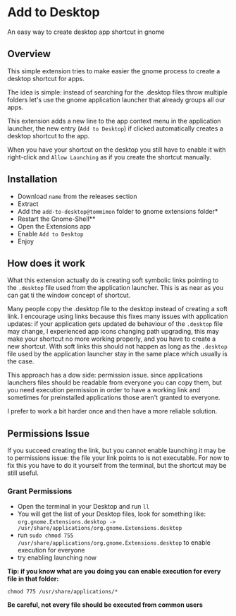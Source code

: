# Add to Desktop
An easy way to create desktop app shortcut in gnome

## Overview
This simple extension tries to make easier the gnome process to create a desktop
shortcut for apps.

The idea is simple: instead of searching for the .desktop files throw multiple
folders let's use the gnome application launcher that already groups all our apps.

This extension adds a new line to the app context menu in the application launcher,
the new entry (`Add to Desktop`) if clicked automatically creates a desktop shortcut
to the app.

When you have your shortcut on the desktop you still have to enable it with
right-click and `Allow Launching` as if you create the shortcut manually.

## Installation
- Download `name` from the releases section
- Extract
- Add the `add-to-desktop@tommimon` folder to gnome extensions folder*
- Restart the Gnome-Shell**
- Open the Extensions app
- Enable `Add to Desktop`
- Enjoy

## How does it work
What this extension actually do is creating soft symbolic links pointing to the
`.desktop` file used from the application launcher. This is as near as you
can gat ti the window concept of shortcut.

Many people copy the .desktop file to the desktop instead of creating a soft link.
I encourage using links because this fixes many issues with application updates:
if your application gets updated de behaviour of the `.desktop` file may change, I
experienced app icons changing path upgrading, this may make your shortcut no more
working properly, and you have to create a new shortcut. With soft links this should
not happen as long as the `.desktop` file used by the application launcher stay in the
same place which usually is the case.

This approach has a dow side: permission issue. since applications launchers files
should be readable from everyone you can copy them, but you need execution permission
in order to have a working link and sometimes for preinstalled applications those
aren't granted to everyone.

I prefer to work a bit harder once and then have a more reliable solution.

## Permissions Issue
If you succeed creating the link, but you cannot enable launching it may be to permissions
issue: the file your link points to is not executable. For now to fix this you have
to do it yourself from the terminal, but the shortcut may be still useful.

### Grant Permissions
- Open the terminal in your Desktop and run `ll`
- You will get the list of your Desktop files, look for something like:
    `org.gnome.Extensions.desktop -> /usr/share/applications/org.gnome.Extensions.desktop`
- run `sudo chmod 755 /usr/share/applications/org.gnome.Extensions.desktop` to enable execution for everyone
- try enabling launching now

**Tip: if you know what are you doing you can enable execution for every file in that folder:**

`chmod 775 /usr/share/applications/*`

**Be careful, not every file should be executed from common users**